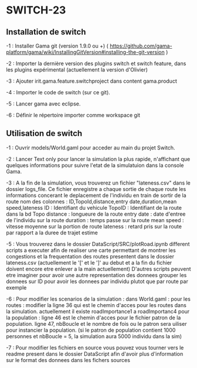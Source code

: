 # SWITCH-23


## Installation de switch

-1 : Installer Gama git (version 1.9.0 ou +) ( https://github.com/gama-platform/gama/wiki/InstallingGitVersion#installing-the-git-version )

-2 : Importer la dernière version des plugins switch et switch feature, dans les plugins expérimental (actuellement la version d'Olivier)

-3 : Ajouter irit.gama.feature.switchproject dans content gama.product

-4 : Importer le code de switch (sur ce git).

-5 : Lancer gama avec eclipse.

-6 : Définir le répertoire importer comme workspace git


## Utilisation de switch

-1 : Ouvrir models/World.gaml pour acceder au main du projet Switch.

-2 : Lancer Text only pour lancer la simulation la plus rapide, n'affichant que quelques informations pour suivre l'etat de la simulatuion dans la console Gama.

-3 : A la fin de la simulation, vous trouverez un fichier "lateness.csv" dans le dossier logs_file.
        Ce fichier enregistre a chaque sortie de chaque route les informations concerant le deplacement de l'individu en train de sortir de la route
        nom des colonnes : ID,TopoId,distance,entry date,duration,mean speed,lateness
        ID : Identifiant du vehicule
        TopoID : Identifiant de la route dans la bd Topo
        distance : longueure de la route
        entry date : date d'entree de l'individu sur la route
        duration : temps passe sur la route
        mean speed : vitesse moyenne sur la portion de route
        lateness : retard pris sur la route par rapport a la duree de trajet estime

-5 : Vous trouverez dans le dossier DataScript/SRC/plotRoad.ipynb different scripts a executer afin de realiser une carte permettant de montrer les congestions et la frequentation des routes presentent dans le dossier lateness.csv (actuellement le '[' et le ']' au debut et a la fin du fichier doivent encore etre enlever a la main actuellement)
    D'autres scripts peuvent etre imaginer pour avoir une autre representation des donnees
                grouper les donnees sur ID pour avoir les donnees par individu plutot que par route par exemple

-6 : Pour modifier les scenarios de la simulation : 
        dans World.gaml : 
            pour les routes : modifier la ligne 36 qui est le chemin d'acces pour les routes dans la simulation. actuellement il existe roadImportance1 a roadImportanc4
            pour la population :    ligne 46 est le chemin d'acces pour le fichier patron de la population.
                                    ligne 47, nbBoucle et le nombre de fois ou le patron sera uiliser pour instancier la population.
                                            (si le patron de population contient 1000 personnes et nbBoucle = 5, la simulation aura 5000 individu dans la sim)

-7 : Pour modifier les fichiers en source vous pouvez vous tourner vers le readme present dans le dossier DataScript afin d'avoir plus d'information sur le format des donnees dans les fichers sources

